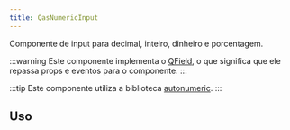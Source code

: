 ```yaml
---
title: QasNumericInput
---
```


<div class="flex q-gutter-x-md">
  <doc-link title="Quasar Componente" name="Qfield" href="https://quasar.dev/vue-components/field#introduction" />
  <doc-link title="Biblioteca" name="AutoNumeric" href="http://autonumeric.org/" />
</div>

Componente de input para decimal, inteiro, dinheiro e porcentagem.

<doc-api file="numeric-input/QasNumericInput" name="QasNumericInput" />


:::warning
Este componente implementa o [QField](https://quasar.dev/vue-components/field#introduction), o que significa que ele repassa props e eventos para o componente.
:::

:::tip
Este componente utiliza a biblioteca [autonumeric](http://autonumeric.org/).
:::

## Uso

<doc-example file="QasNumericInput/Basic" title="Básico" />
